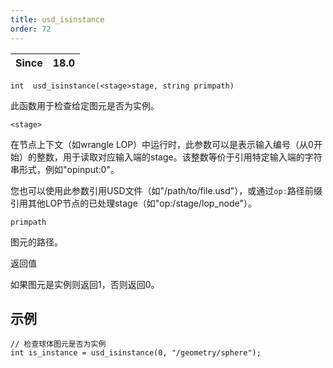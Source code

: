 ```yaml
---
title: usd_isinstance
order: 72
---
```

| Since | 18.0 |
| --- | --- |

`int  usd_isinstance(<stage>stage, string primpath)`

此函数用于检查给定图元是否为实例。

`<stage>`

在节点上下文（如wrangle LOP）中运行时，此参数可以是表示输入编号（从0开始）的整数，用于读取对应输入端的stage。该整数等价于引用特定输入端的字符串形式，例如"opinput:0"。

您也可以使用此参数引用USD文件（如"/path/to/file.usd"），或通过`op:`路径前缀引用其他LOP节点的已处理stage（如"op:/stage/lop_node"）。

`primpath`

图元的路径。

返回值

如果图元是实例则返回1，否则返回0。

## 示例

```vex
// 检查球体图元是否为实例
int is_instance = usd_isinstance(0, "/geometry/sphere");

```
